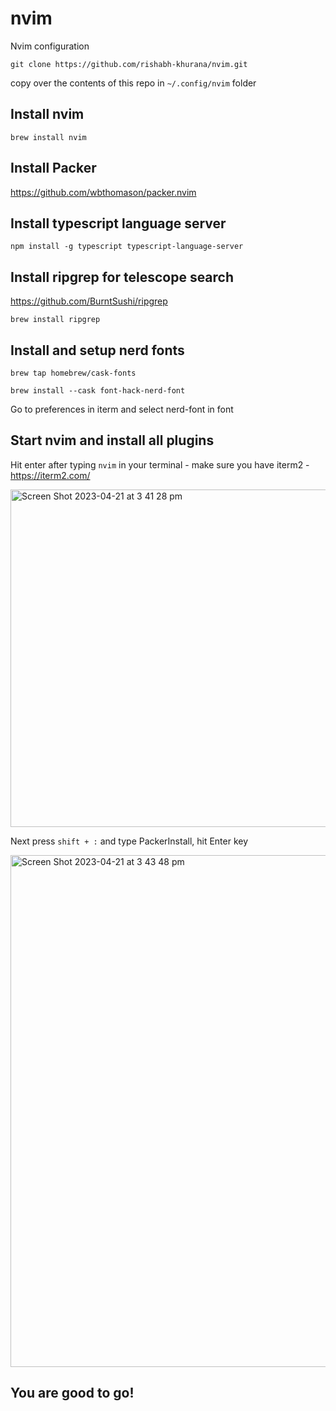 # nvim
Nvim configuration

```
git clone https://github.com/rishabh-khurana/nvim.git

```

copy over the contents of this repo in `~/.config/nvim` folder

## Install nvim 
`brew install nvim`

## Install Packer

https://github.com/wbthomason/packer.nvim

## Install typescript language server

`npm install -g typescript typescript-language-server`

## Install ripgrep for telescope search

https://github.com/BurntSushi/ripgrep

`brew install ripgrep`

## Install and setup nerd fonts 

`brew tap homebrew/cask-fonts`

`brew install --cask font-hack-nerd-font`

Go to preferences in iterm and select nerd-font in font

## Start nvim and install all plugins

Hit enter after typing `nvim` in your terminal - make sure you have iterm2 - https://iterm2.com/

<img width="540" alt="Screen Shot 2023-04-21 at 3 41 28 pm" src="https://user-images.githubusercontent.com/25672349/233549705-c4949e29-2e84-43ed-b484-7ab69a09cd19.png">

Next press `shift + :` and type PackerInstall, hit Enter key

<img width="819" alt="Screen Shot 2023-04-21 at 3 43 48 pm" src="https://user-images.githubusercontent.com/25672349/233550003-b6e9a83f-583d-40e2-b145-5e996cebc7c7.png">

## You are good to go!

